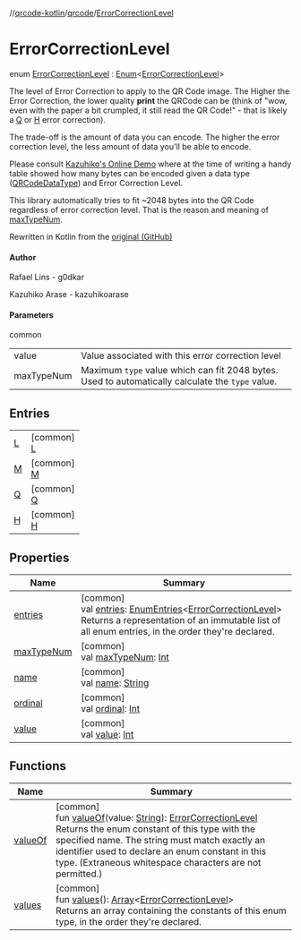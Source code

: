 //[qrcode-kotlin](../../../index.md)/[qrcode](../index.md)/[ErrorCorrectionLevel](index.md)

# ErrorCorrectionLevel

enum [ErrorCorrectionLevel](index.md) : [Enum](https://kotlinlang.org/api/latest/jvm/stdlib/kotlin/-enum/index.html)&lt;[ErrorCorrectionLevel](index.md)&gt; 

The level of Error Correction to apply to the QR Code image. The Higher the Error Correction, the lower quality **print** the QRCode can be (think of &quot;wow, even with the paper a bit crumpled, it still read the QR Code!&quot; - that is likely a [Q](-q/index.md) or [H](-h/index.md) error correction).

The trade-off is the amount of data you can encode. The higher the error correction level, the less amount of data you'll be able to encode.

Please consult [Kazuhiko's Online Demo](https://kazuhikoarase.github.io/qrcode-generator/js/demo/) where at the time of writing a handy table showed how many bytes can be encoded given a data type ([QRCodeDataType](../-q-r-code-data-type/index.md)) and Error Correction Level.

This library automatically tries to fit ~2048 bytes into the QR Code regardless of error correction level. That is the reason and meaning of [maxTypeNum](max-type-num.md).

Rewritten in Kotlin from the [original (GitHub)](https://github.com/kazuhikoarase/qrcode-generator/blob/master/java/src/main/java/com/d_project/qrcode/ErrorCorrectionLevel.java)

#### Author

Rafael Lins - g0dkar

Kazuhiko Arase - kazuhikoarase

#### Parameters

common

| | |
|---|---|
| value | Value associated with this error correction level |
| maxTypeNum | Maximum `type` value which can fit 2048 bytes. Used to automatically calculate the `type` value. |

## Entries

| | |
|---|---|
| [L](-l/index.md) | [common]<br>[L](-l/index.md) |
| [M](-m/index.md) | [common]<br>[M](-m/index.md) |
| [Q](-q/index.md) | [common]<br>[Q](-q/index.md) |
| [H](-h/index.md) | [common]<br>[H](-h/index.md) |

## Properties

| Name | Summary |
|---|---|
| [entries](entries.md) | [common]<br>val [entries](entries.md): [EnumEntries](https://kotlinlang.org/api/latest/jvm/stdlib/kotlin.enums/-enum-entries/index.html)&lt;[ErrorCorrectionLevel](index.md)&gt;<br>Returns a representation of an immutable list of all enum entries, in the order they're declared. |
| [maxTypeNum](max-type-num.md) | [common]<br>val [maxTypeNum](max-type-num.md): [Int](https://kotlinlang.org/api/latest/jvm/stdlib/kotlin/-int/index.html) |
| [name](../../qrcode.internals/-q-r-code-region/-u-n-k-n-o-w-n/index.md#-372974862%2FProperties%2F345188675) | [common]<br>val [name](../../qrcode.internals/-q-r-code-region/-u-n-k-n-o-w-n/index.md#-372974862%2FProperties%2F345188675): [String](https://kotlinlang.org/api/latest/jvm/stdlib/kotlin/-string/index.html) |
| [ordinal](../../qrcode.internals/-q-r-code-region/-u-n-k-n-o-w-n/index.md#-739389684%2FProperties%2F345188675) | [common]<br>val [ordinal](../../qrcode.internals/-q-r-code-region/-u-n-k-n-o-w-n/index.md#-739389684%2FProperties%2F345188675): [Int](https://kotlinlang.org/api/latest/jvm/stdlib/kotlin/-int/index.html) |
| [value](value.md) | [common]<br>val [value](value.md): [Int](https://kotlinlang.org/api/latest/jvm/stdlib/kotlin/-int/index.html) |

## Functions

| Name | Summary |
|---|---|
| [valueOf](value-of.md) | [common]<br>fun [valueOf](value-of.md)(value: [String](https://kotlinlang.org/api/latest/jvm/stdlib/kotlin/-string/index.html)): [ErrorCorrectionLevel](index.md)<br>Returns the enum constant of this type with the specified name. The string must match exactly an identifier used to declare an enum constant in this type. (Extraneous whitespace characters are not permitted.) |
| [values](values.md) | [common]<br>fun [values](values.md)(): [Array](https://kotlinlang.org/api/latest/jvm/stdlib/kotlin/-array/index.html)&lt;[ErrorCorrectionLevel](index.md)&gt;<br>Returns an array containing the constants of this enum type, in the order they're declared. |
